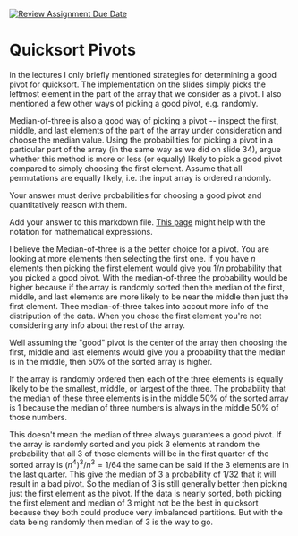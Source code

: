 [![Review Assignment Due Date](https://classroom.github.com/assets/deadline-readme-button-24ddc0f5d75046c5622901739e7c5dd533143b0c8e959d652212380cedb1ea36.svg)](https://classroom.github.com/a/IF3rQO50)
# Quicksort Pivots

in the lectures I only briefly mentioned strategies for determining a good pivot
for quicksort. The implementation on the slides simply picks the leftmost
element in the part of the array that we consider as a pivot. I also mentioned a
few other ways of picking a good pivot, e.g. randomly.

Median-of-three is also a good way of picking a pivot -- inspect the first,
middle, and last elements of the part of the array under consideration and
choose the median value. Using the probabilities for picking a pivot in a
particular part of the array (in the same way as we did on slide 34), argue
whether this method is more or less (or equally) likely to pick a good pivot
compared to simply choosing the first element. Assume that all permutations are
equally likely, i.e. the input array is ordered randomly.

Your answer must derive probabilities for choosing a good pivot and
quantitatively reason with them.

Add your answer to this markdown file. [This
page](https://docs.github.com/en/get-started/writing-on-github/working-with-advanced-formatting/writing-mathematical-expressions)
might help with the notation for mathematical expressions.


I believe the Median-of-three is a the better choice for a pivot. You are looking at more elements then selecting the first one.
If you have $n$ elements then picking the first element would give you $1/n$ probability that you picked a good pivot.
With the median-of-three the probability would be higher because if the array is randomly sorted then the median of the first, middle, and last
elements are more likely to be near the middle then just the first element. Thee median-of-three takes into accout more info of the distripution of the data. When you chose the first element you're not considering any info about the rest of the array.

Well assuming the "good" pivot is the center of the array then choosing the first, middle and last elements would give you a probability that the median is in the middle, then 50% of the sorted array is higher.

If the array is randomly ordered then each of the three elements is equally likely to be the smallest, middle, or largest of the three. The probability that the median of these three elements is in the middle 50% of the sorted array is 1 because the median of three numbers is always in the middle 50% of those numbers.

This doesn't mean the median of three always guarantees a good pivot. If the array is randomly sorted and you pick 3 elements at random the probability that all 3 of those elements will be in the first quarter of the sorted array is $(n^4)^3 / n^3 = 1/64$ the same can be said if the 3 elements are in the last quarter. This give the median of 3 a probability of $1/32$ that it will result in a bad pivot. So the median of 3 is still generally better then picking just the first element as the pivot. If the data is nearly sorted, both picking the first element and median of 3 might not be the best in quicksort because they both could produce very imbalanced partitions. But with the data being randomly then median of 3 is the way to go.
